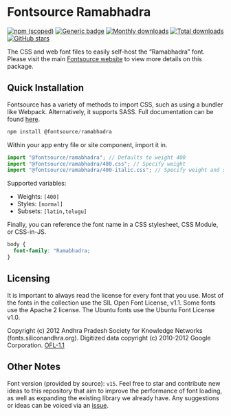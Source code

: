 # Fontsource Ramabhadra

[![npm (scoped)](https://img.shields.io/npm/v/@fontsource/ramabhadra?color=brightgreen)](https://www.npmjs.com/package/@fontsource/ramabhadra) [![Generic badge](https://img.shields.io/badge/fontsource-passing-brightgreen)](https://github.com/fontsource/fontsource) [![Monthly downloads](https://badgen.net/npm/dm/@fontsource/ramabhadra)](https://github.com/fontsource/fontsource) [![Total downloads](https://badgen.net/npm/dt/@fontsource/ramabhadra)](https://github.com/fontsource/fontsource) [![GitHub stars](https://img.shields.io/github/stars/fontsource/fontsource.svg?style=social&label=Star)](https://github.com/fontsource/fontsource/stargazers)

The CSS and web font files to easily self-host the “Ramabhadra” font. Please visit the main [Fontsource website](https://fontsource.org/fonts/ramabhadra) to view more details on this package.

## Quick Installation

Fontsource has a variety of methods to import CSS, such as using a bundler like Webpack. Alternatively, it supports SASS. Full documentation can be found [here](https://beta.fontsource.org/docs/getting-started/introduction).

```javascript
npm install @fontsource/ramabhadra
```

Within your app entry file or site component, import it in.

```javascript
import "@fontsource/ramabhadra"; // Defaults to weight 400
import "@fontsource/ramabhadra/400.css"; // Specify weight
import "@fontsource/ramabhadra/400-italic.css"; // Specify weight and style

```

Supported variables:
- Weights: `[400]`
- Styles: `[normal]`
- Subsets: `[latin,telugu]`

Finally, you can reference the font name in a CSS stylesheet, CSS Module, or CSS-in-JS.

```css
body {
  font-family: "Ramabhadra;
}
```

## Licensing
It is important to always read the license for every font that you use.
Most of the fonts in the collection use the SIL Open Font License, v1.1. Some fonts use the Apache 2 license. The Ubuntu fonts use the Ubuntu Font License v1.0.

Copyright (c) 2012 Andhra Pradesh Society for Knowledge Networks (fonts.siliconandhra.org). Digitized data copyright (c) 2010-2012 Google Corporation.
[OFL-1.1](http://scripts.sil.org/OFL)

## Other Notes
Font version (provided by source): `v15`.
Feel free to star and contribute new ideas to this repository that aim to improve the performance of font loading, as well as expanding the existing library we already have. Any suggestions or ideas can be voiced via an [issue](https://github.com/fontsource/fontsource/issues).